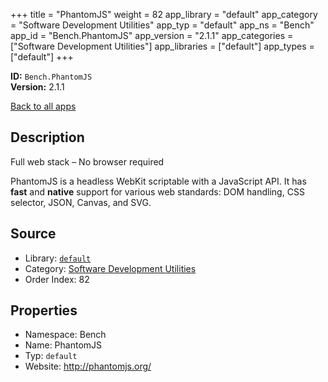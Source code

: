 ﻿+++
title = "PhantomJS"
weight = 82
app_library = "default"
app_category = "Software Development Utilities"
app_typ = "default"
app_ns = "Bench"
app_id = "Bench.PhantomJS"
app_version = "2.1.1"
app_categories = ["Software Development Utilities"]
app_libraries = ["default"]
app_types = ["default"]
+++

**ID:** `Bench.PhantomJS`  
**Version:** 2.1.1  
<!--more-->

[Back to all apps](/apps/)

## Description
Full web stack &ndash; No browser required

PhantomJS is a headless WebKit scriptable with a JavaScript API.
It has **fast** and **native** support for various web standards:
DOM handling, CSS selector, JSON, Canvas, and SVG.

## Source

* Library: [`default`](/app_libraries/default)
* Category: [Software Development Utilities](/app_categories/software-development-utilities)
* Order Index: 82

## Properties

* Namespace: Bench
* Name: PhantomJS
* Typ: `default`
* Website: <http://phantomjs.org/>

